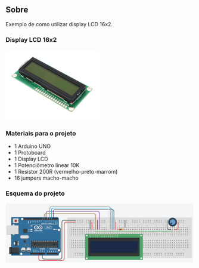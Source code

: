 ## Sobre
Exemplo de como utilizar display LCD 16x2.

### Display LCD 16x2
![](displaylcd.jpg)

### Materiais para o projeto
* 1 Arduino UNO
* 1 Protoboard
* 1 Display LCD
* 1 Potenciômetro linear 10K
* 1 Resistor 200R (vermelho-preto-marrom)
* 16 jumpers macho-macho

### Esquema do projeto
![](esquema.png)
